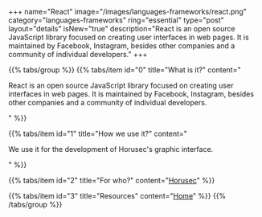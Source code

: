 +++
name="React"
image="/images/languages-frameworks/react.png"
category="languages-frameworks"
ring="essential"
type="post"
layout="details"
isNew="true"
description="React is an open source JavaScript library focused on creating user interfaces in web pages. It is maintained by Facebook, Instagram, besides other companies and a community of individual developers."
+++

{{% tabs/group %}}
  {{% tabs/item id="0" title="What is it?" content="<p>React is an open source JavaScript library focused on creating user interfaces in web pages. It is maintained by Facebook, Instagram, besides other companies and a community of individual developers.</p>" %}}
  
  {{% tabs/item id="1" title="How we use it?" content="<p>We use it for the development of Horusec's graphic interface.</p>" %}}
  
  {{% tabs/item id="2" title="For who?" content="<a href='https://horusec.io/site/'>Horusec</a>" %}}

  {{% tabs/item id="3" title="Resources" content="<a href='https://reactjs.org/'>Home</a>" %}}
{{% /tabs/group %}}

